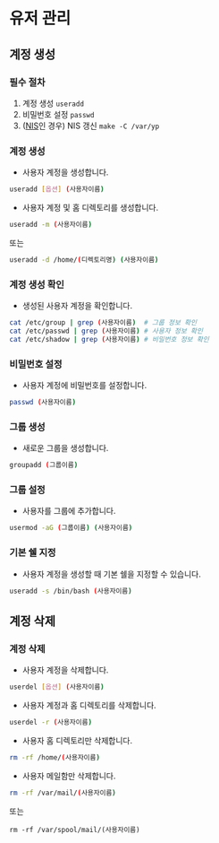 # 유저 관리
## 계정 생성
### 필수 절차
1. 계정 생성 `useradd`
2. 비밀번호 설정 `passwd`
3. ([NIS](../../remote/protocol/NIS.md)인 경우) NIS 갱신 `make -C /var/yp`
### 계정 생성
* 사용자 계정을 생성합니다.
```bash
useradd [옵션] (사용자이름)
```
* 사용자 계정 및 홈 디렉토리를 생성합니다.
```bash
useradd -m (사용자이름)
```
또는
```bash
useradd -d /home/(디렉토리명) (사용자이름)
```
### 계정 생성 확인
* 생성된 사용자 계정을 확인합니다.
```bash
cat /etc/group | grep (사용자이름)  # 그룹 정보 확인
cat /etc/passwd | grep (사용자이름) # 사용자 정보 확인
cat /etc/shadow | grep (사용자이름) # 비밀번호 정보 확인
```
### 비밀번호 설정
* 사용자 계정에 비밀번호를 설정합니다.
```bash
passwd (사용자이름)
```
### 그룹 생성
* 새로운 그룹을 생성합니다.
```bash
groupadd (그룹이름)
```
### 그룹 설정
* 사용자를 그룹에 추가합니다.
```bash
usermod -aG (그룹이름) (사용자이름)
```
### 기본 쉘 지정
* 사용자 계정을 생성할 때 기본 쉘을 지정할 수 있습니다.
```bash
useradd -s /bin/bash (사용자이름)
```
## 계정 삭제
### 계정 삭제
* 사용자 계정을 삭제합니다.
```bash
userdel [옵션] (사용자이름)
```
* 사용자 계정과 홈 디렉토리를 삭제합니다.
```bash
userdel -r (사용자이름)
```
* 사용자 홈 디렉토리만 삭제합니다.
```bash
rm -rf /home/(사용자이름)
```
* 사용자 메일함만 삭제합니다.
```bash
rm -rf /var/mail/(사용자이름)
```
또는
```
rm -rf /var/spool/mail/(사용자이름)
```